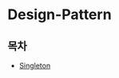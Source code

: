 # Design-Pattern

## 목차

* [Singleton](https://github.com/sangnyyy/Design-Pattern/tree/master/src/me/sml/singleton)
